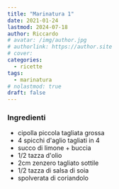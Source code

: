 ```yaml
---
title: "Marinatura 1"
date: 2021-01-24
lastmod: 2024-07-18
author: Riccardo
# avatar: /img/author.jpg
# authorlink: https://author.site
# cover: 
categories:
  - ricette
tags:
  - marinatura
# nolastmod: true
draft: false
---
```


### Ingredienti

- cipolla piccola tagliata grossa
- 4 spicchi d'aglio tagliati in 4
- succo di limone + buccia
- 1/2 tazza d'olio
- 2cm zenzero tagliato sottile
- 1/2 tazza di salsa di soia
- spolverata di coriandolo

<!--more-->